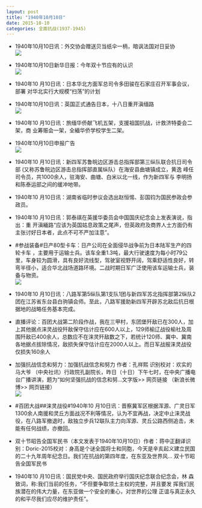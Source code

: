```yaml
---
layout: post
title: "1940年10月10日"
date: 2015-10-10
categories: 全面抗战(1937-1945)
---
```


<meta name="referrer" content="no-referrer" />

- 1940年10月10日讯：外交协会赠送贝当纸伞一柄，暗讽法国对日妥协 <br/><img src="https://ww3.sinaimg.cn/large/aca367d8jw1ewwga4cnwzj20cp0awjt2.jpg" />

- 1940年10月10日新华日报：今年双十节应有的认识 <br/><img src="https://ww2.sinaimg.cn/large/aca367d8jw1ewwek456lwj21290htagr.jpg" />

- 1940年10 月10日讯：日本华北方面军总司令多田骏在石家庄召开军事会议，部署 对华北实行大规模“扫荡”的计划 

- 1940年10月10日讯：英国正式通告日本，十八日重开滇缅路 <br/><img src="https://ww1.sinaimg.cn/large/aca367d8jw1ewwctn1kq1j205g0kq760.jpg" />

- 1940年10 月10日讯：旅缅华侨献飞机五架，支援祖国抗战，计救济特委会二架，商 业筹赈会一架，全緬华侨学校学生二架。 

- 1940年10月10日申报广告 <br/><img src="https://ww2.sinaimg.cn/large/aca367d8jw1ewwb2sdzf4j20pj0huaev.jpg" />

- 1940年10 月10日讯：新四军苏鲁皖边区游击总指挥部第三纵队联合抗日司令部 (又称苏鲁皖边区游击总指挥部直属纵队）在海安县曲塘镇成立，黄逸 峰任司令员，共1000余人，驻海安、曲塘、白米以北一线，作为新四军与 李明扬和陈泰运部之间的缓冲地带。 

- 1940年10 月10日讯：湖南省临时参议会选出赵恒惕、彭国钧为国民参政会参政员。 

- 1940年10 月10日讯：郭泰祺在英援华委员会中国国庆纪念会上发表演说，指出：重 开滇緬路“应该为英国姑息政策之尾声，但英政府及商界人士方面仍有 主张讨好日本者，此点不可不严加注意”。 

- #参战装备#日产80型卡车：日产公司在全面侵华战争前为日本陆军生产的四轮卡车 ，主要用于运输士兵。该车全重1.3吨，最大行驶速度为每小时79公里，车身较为圆滑，具有良好流线型，驾驶室视野开阔，驾乘舒适性良好，转弯半径小，适合华北战场道路环境。二战时期日军广泛使用该车运输士兵，装备与物资。   <br/><img src="https://ww1.sinaimg.cn/large/aca367d8jw1ewvt5w8pyfj20b511q0yz.jpg" />

- 1940年10 月10日讯：八路军第5纵队第1支队1团与新四军苏北指挥部第2纵队2团在江苏省东台县白驹镇会师。至此，八路军援助新四军开辟苏北敌后抗日根据地的战略任务基本完成。 

- 直播评论：百团大战第二阶段作战，我在三甲村，东团堡歼敌已在300人，加上其他据点涞灵战役歼敌保守估计应在600人以上，129师榆辽战役榆社及周围歼敌已400余人，总数应不在涞灵歼敌数之下，若统计120师、冀中、冀南各地据点拔除情况，敌损失保守估计应在2000人以上。而日军战报涞灵战役仅损失160余人 

- 加强抗战信念和努力：加强抗战信念和努力  作者：孔祥熙 识别校对：欢实的马大爷  （中央社讯）行政院孔副院长，昨日（十日）下午七时，在中央广播电台广播讲演，题为“如何坚强抗战的信念和努...文字版>> 网页链接 （新浪长微博>> 网页链接） <br/><img src="https://ww3.sinaimg.cn/large/aca367d8jw1ewvppx87d3j20c83cqha8.jpg" />

- #百团大战##涞灵战役#1940年10 月10日讯：晋察冀军区根据浑源、广灵日军1300余人南援和灵丘方面战况不利等情况，认为不宜再战，决定中止涞灵战役，在八路军撤退时，敌独立步兵12联队主力向浑源、灵丘公路西侧追击，未能有任何战绩，亦撤回。 

- 双十节昭告全国军民书（本文发表于1940年10月10日）作者：蒋中正翻译识别：Doric-2015校对：身高是个谜全国将士和同胞，今天是辛亥起义建立民国的二十九年周年纪念日。我们在抗战的第四年度，在东亚及世界风... 双十节昭告全国军民书 

- 1940年10 月10日讯：国民党中央、国民政府举行国庆纪念联合纪念会，林 森致词，称:我们当前的任务，“不但要争取领土主权的完整，并且要发 挥我们民族潜在的伟大力量，在东亚做一个安全的重心，对世界的公理 正谊与真正永久的和平尽我们应尽的维护责任”。 

